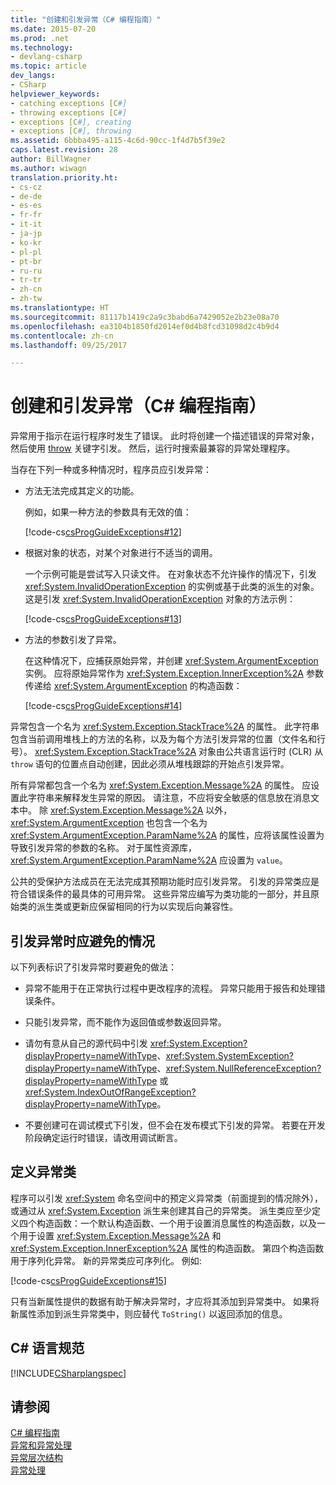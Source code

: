 ```yaml
---
title: "创建和引发异常（C# 编程指南）"
ms.date: 2015-07-20
ms.prod: .net
ms.technology:
- devlang-csharp
ms.topic: article
dev_langs:
- CSharp
helpviewer_keywords:
- catching exceptions [C#]
- throwing exceptions [C#]
- exceptions [C#], creating
- exceptions [C#], throwing
ms.assetid: 6bbba495-a115-4c6d-90cc-1f4d7b5f39e2
caps.latest.revision: 28
author: BillWagner
ms.author: wiwagn
translation.priority.ht:
- cs-cz
- de-de
- es-es
- fr-fr
- it-it
- ja-jp
- ko-kr
- pl-pl
- pt-br
- ru-ru
- tr-tr
- zh-cn
- zh-tw
ms.translationtype: HT
ms.sourcegitcommit: 81117b1419c2a9c3babd6a7429052e2b23e08a70
ms.openlocfilehash: ea3104b1850fd2014ef0d4b8fcd31098d2c4b9d4
ms.contentlocale: zh-cn
ms.lasthandoff: 09/25/2017

---
```

# <a name="creating-and-throwing-exceptions-c-programming-guide"></a>创建和引发异常（C# 编程指南）
异常用于指示在运行程序时发生了错误。 此时将创建一个描述错误的异常对象，然后使用 [throw](../../../csharp/language-reference/keywords/throw.md) 关键字引发。 然后，运行时搜索最兼容的异常处理程序。  
  
 当存在下列一种或多种情况时，程序员应引发异常：  
  
-   方法无法完成其定义的功能。  
  
     例如，如果一种方法的参数具有无效的值：  
  
     [!code-cs[csProgGuideExceptions#12](../../../csharp/programming-guide/exceptions/codesnippet/CSharp/creating-and-throwing-exceptions_1.cs)]  
  
-   根据对象的状态，对某个对象进行不适当的调用。  
  
     一个示例可能是尝试写入只读文件。 在对象状态不允许操作的情况下，引发 <xref:System.InvalidOperationException> 的实例或基于此类的派生的对象。 这是引发 <xref:System.InvalidOperationException> 对象的方法示例：  
  
     [!code-cs[csProgGuideExceptions#13](../../../csharp/programming-guide/exceptions/codesnippet/CSharp/creating-and-throwing-exceptions_2.cs)]  
  
-   方法的参数引发了异常。  
  
     在这种情况下，应捕获原始异常，并创建 <xref:System.ArgumentException> 实例。 应将原始异常作为 <xref:System.Exception.InnerException%2A> 参数传递给 <xref:System.ArgumentException> 的构造函数：  
  
     [!code-cs[csProgGuideExceptions#14](../../../csharp/programming-guide/exceptions/codesnippet/CSharp/creating-and-throwing-exceptions_3.cs)]  
  
 异常包含一个名为 <xref:System.Exception.StackTrace%2A> 的属性。 此字符串包含当前调用堆栈上的方法的名称，以及为每个方法引发异常的位置（文件名和行号）。 <xref:System.Exception.StackTrace%2A> 对象由公共语言运行时 (CLR) 从 `throw` 语句的位置点自动创建，因此必须从堆栈跟踪的开始点引发异常。  
  
 所有异常都包含一个名为 <xref:System.Exception.Message%2A> 的属性。 应设置此字符串来解释发生异常的原因。 请注意，不应将安全敏感的信息放在消息文本中。 除 <xref:System.Exception.Message%2A> 以外，<xref:System.ArgumentException> 也包含一个名为 <xref:System.ArgumentException.ParamName%2A> 的属性，应将该属性设置为导致引发异常的参数的名称。 对于属性资源库，<xref:System.ArgumentException.ParamName%2A> 应设置为 `value`。  
  
 公共的受保护方法成员在无法完成其预期功能时应引发异常。 引发的异常类应是符合错误条件的最具体的可用异常。 这些异常应编写为类功能的一部分，并且原始类的派生类或更新应保留相同的行为以实现后向兼容性。  
  
## <a name="things-to-avoid-when-throwing-exceptions"></a>引发异常时应避免的情况  
 以下列表标识了引发异常时要避免的做法：  
  
-   异常不能用于在正常执行过程中更改程序的流程。 异常只能用于报告和处理错误条件。  
  
-   只能引发异常，而不能作为返回值或参数返回异常。  
  
-   请勿有意从自己的源代码中引发 <xref:System.Exception?displayProperty=nameWithType>、<xref:System.SystemException?displayProperty=nameWithType>、<xref:System.NullReferenceException?displayProperty=nameWithType> 或 <xref:System.IndexOutOfRangeException?displayProperty=nameWithType>。  
  
-   不要创建可在调试模式下引发，但不会在发布模式下引发的异常。 若要在开发阶段确定运行时错误，请改用调试断言。  
  
## <a name="defining-exception-classes"></a>定义异常类  
 程序可以引发 <xref:System> 命名空间中的预定义异常类（前面提到的情况除外），或通过从 <xref:System.Exception> 派生来创建其自己的异常类。 派生类应至少定义四个构造函数：一个默认构造函数、一个用于设置消息属性的构造函数，以及一个用于设置 <xref:System.Exception.Message%2A> 和 <xref:System.Exception.InnerException%2A> 属性的构造函数。 第四个构造函数用于序列化异常。 新的异常类应可序列化。 例如:   
  
 [!code-cs[csProgGuideExceptions#15](../../../csharp/programming-guide/exceptions/codesnippet/CSharp/creating-and-throwing-exceptions_4.cs)]  
  
 只有当新属性提供的数据有助于解决异常时，才应将其添加到异常类中。 如果将新属性添加到派生异常类中，则应替代 `ToString()` 以返回添加的信息。  
  
## <a name="c-language-specification"></a>C# 语言规范  
 [!INCLUDE[CSharplangspec](~/includes/csharplangspec-md.md)]  
  
## <a name="see-also"></a>请参阅  
 [C# 编程指南](../../../csharp/programming-guide/index.md)   
 [异常和异常处理](../../../csharp/programming-guide/exceptions/index.md)   
 [异常层次结构](http://msdn.microsoft.com/library/f7d68675-be06-40fb-a555-05f0c5a6f66b)   
 [异常处理](../../../csharp/programming-guide/exceptions/exception-handling.md)

